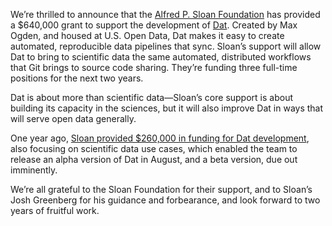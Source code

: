 We’re thrilled to announce that the [Alfred P. Sloan Foundation](http://www.sloan.org/) has provided a $640,000 grant to support the development of [Dat](http://datproject.org/). Created by Max Ogden, and housed at U.S. Open Data, Dat makes it easy to create automated, reproducible data pipelines that sync. Sloan’s support will allow Dat to bring to scientific data the same automated, distributed workflows that Git brings to source code sharing. They’re funding three full-time positions for the next two years.

Dat is about more than scientific data—Sloan’s core support is about building its capacity in the sciences, but it will also improve Dat in ways that will serve open data generally.

One year ago, [Sloan provided $260,000 in funding for Dat development](https://usopendata.org/2014/04/02/dat/), also focusing on scientific data use cases, which enabled the team to release an alpha version of Dat in August, and a beta version, due out imminently.

We’re all grateful to the Sloan Foundation for their support, and to Sloan’s Josh Greenberg for his guidance and forbearance, and look forward to two years of fruitful work.
